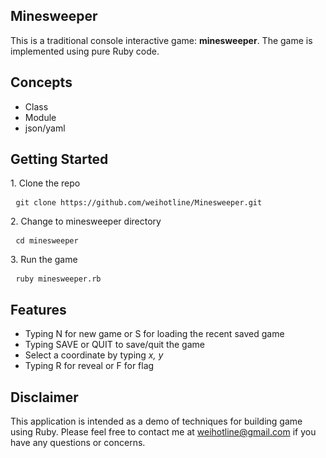 ## Minesweeper
This is a traditional console interactive game: **minesweeper**. The game is implemented using pure Ruby code.

## Concepts
* Class
* Module
* json/yaml

## Getting Started
<p>
1. Clone the repo
<pre> <code>git clone https://github.com/weihotline/Minesweeper.git
</code></pre>
2. Change to minesweeper directory
<pre> <code>cd minesweeper
</code></pre>
3. Run the game
<pre> <code>ruby minesweeper.rb
</code></pre>
</p>

## Features
* Typing N for new game or S for loading the recent saved game
* Typing SAVE or QUIT to save/quit the game
* Select a coordinate by typing *x, y*
* Typing R for reveal or F for flag

## Disclaimer
This application is intended as a demo of techniques for building game using Ruby. Please feel free to contact me at <weihotline@gmail.com> if you have any questions or concerns.
